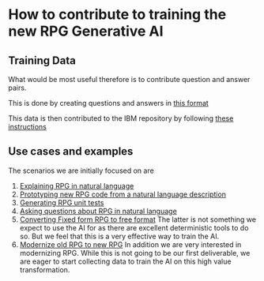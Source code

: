# How to contribute to training the new RPG Generative AI

## Training Data

What would be most useful therefore is to contribute question and answer pairs.

This is done by creating questions and answers in [this format](pages/expanded_qna_format.md)

This data is then contributed to the IBM repository by following [these instructions](pull_request.md)

## Use cases and examples

The scenarios we are initially focused on are

1. [Explaining RPG in natural language](pages/task/explain.md)
2. [Prototyping new RPG code from a natural language description](pages/task/prototype.md)
3. [Generating RPG unit tests](pages/task/unittest.md)
4. [Asking questions about RPG in natural language](pages/task/chat.md)
5. [Converting Fixed form RPG to free format](pages/task/fixed_to_free.md)
The latter is not something we expect to use the AI for as there are excellent deterministic tools to do so.  But we feel that this is a very effective way to train the AI.
6. [Modernize old RPG to new RPG](pages/task/modernize.md)
In addition we are very interested in modernizing RPG.  While this is not going to be our first deliverable, we are eager to start collecting data to train the AI on this high value transformation.
